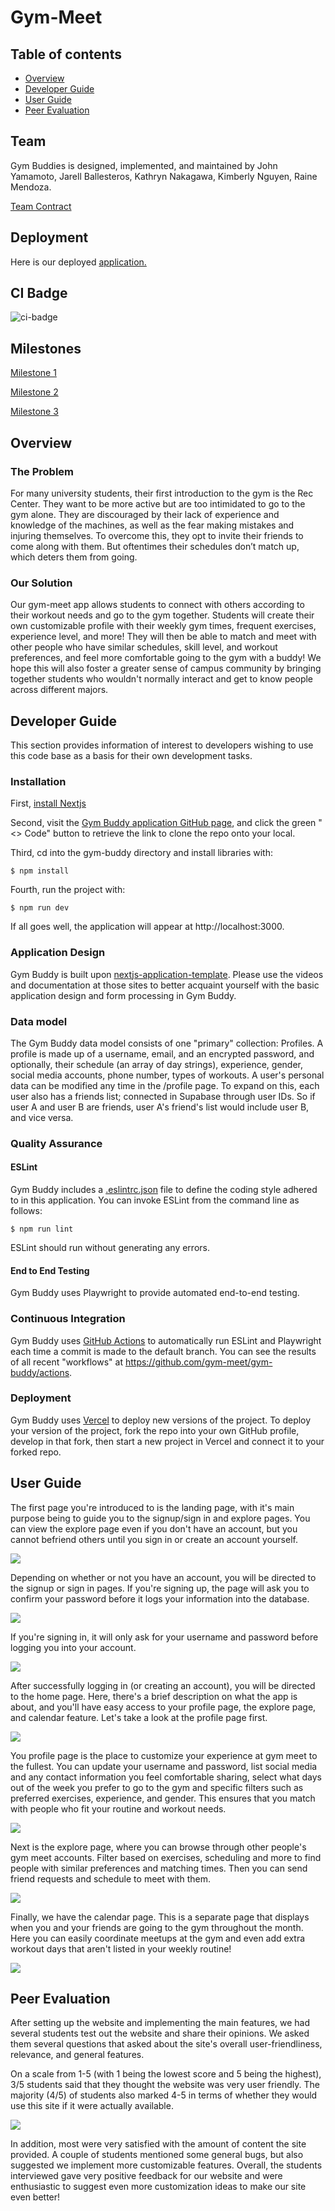 # Gym-Meet

## Table of contents

* [Overview](#overview)
* [Developer Guide](#developer-guide)
* [User Guide](#user-guide)
* [Peer Evaluation](#peer-evaluation)


## Team
Gym Buddies is designed, implemented, and maintained by John Yamamoto, Jarell Ballesteros, Kathryn Nakagawa, Kimberly Nguyen, Raine Mendoza.

[Team Contract](https://docs.google.com/document/d/1vLohLOMnnn7a7mI3A0naIYsxXPSLakaRsPm0aQS7NiY/edit?tab=t.0)


## Deployment

Here is our deployed [application.](https://gym-buddy-five.vercel.app/)

## CI Badge

![ci-badge](https://github.com/gym-meet/gym-buddy/workflows/ci-nextjs-application-template/badge.svg)

## Milestones

[Milestone 1](https://github.com/orgs/gym-meet/projects/2)

[Milestone 2](https://github.com/orgs/gym-meet/projects/7) 

[Milestone 3](https://github.com/orgs/gym-meet/projects/8) 


## Overview

### The Problem
For many university students, their first introduction to the gym is the Rec Center. They want to be more active but are too intimidated to go to the gym alone. They are discouraged by their lack of experience and knowledge of the machines, as well as the fear making mistakes and injuring themselves. To overcome this, they opt to invite their friends to come along with them. But oftentimes their schedules don’t match up, which deters them from going.

### Our Solution
Our gym-meet app allows students to connect with others according to their workout needs and go to the gym together. Students will create their own customizable profile with their weekly gym times, frequent exercises, experience level, and more! They will then be able to match and meet with other people who have similar schedules, skill level, and workout preferences, and feel more comfortable going to the gym with a buddy! We hope this will also foster a greater sense of campus community by bringing together students who wouldn't normally interact and get to know people across different majors.


## Developer Guide

This section provides information of interest to developers wishing to use this code base as a basis for their own development tasks.

### Installation

First, [install Nextjs](https://nextjs.org/docs/app/getting-started/installation)

Second, visit the [Gym Buddy application GitHub page](https://github.com/gym-meet/gym-buddy), and click the green "<> Code" button to retrieve the link to clone the repo onto your local.

Third, cd into the gym-buddy directory and install libraries with:

```
$ npm install
```

Fourth, run the project with:
```
$ npm run dev
```

If all goes well, the application will appear at http://localhost:3000.

### Application Design

Gym Buddy is built upon [nextjs-application-template](https://github.com/ics-software-engineering/nextjs-application-template). Please use the videos and documentation at those sites to better acquaint yourself with the basic application design and form processing in Gym Buddy.

### Data model

The Gym Buddy data model consists of one "primary" collection: Profiles. A profile is made up of a username, email, and an encrypted password, and optionally, their schedule (an array of day strings), experience, gender, social media accounts, phone number, types of workouts. A user's personal data can be modified any time in the /profile page. To expand on this, each user also has a friends list; connected in Supabase through user IDs. So if user A and user B are friends, user A's friend's list would include user B, and vice versa.

### Quality Assurance

#### ESLint

Gym Buddy includes a [.eslintrc.json](https://github.com/gym-meet/gym-buddy/blob/main/.eslintrc.json) file to define the coding style adhered to in this application. You can invoke ESLint from the command line as follows:

```
$ npm run lint
```

ESLint should run without generating any errors.

#### End to End Testing

Gym Buddy uses Playwright to provide automated end-to-end testing.

### Continuous Integration

Gym Buddy uses [GitHub Actions](https://docs.github.com/en/free-pro-team@latest/actions) to automatically run ESLint and Playwright each time a commit is made to the default branch. You can see the results of all recent "workflows" at https://github.com/gym-meet/gym-buddy/actions.

### Deployment

Gym Buddy uses [Vercel](https://vercel.com) to deploy new versions of the project. To deploy your version of the project, fork the repo into your own GitHub profile, develop in that fork, then start a new project in Vercel and connect it to your forked repo.


## User Guide
The first page you're introduced to is the landing page, with it's main purpose being to guide you to the signup/sign in and explore pages. You can view the explore page even if you don't have an account, but you cannot befriend others until you sign in or create an account yourself.

![](images/landingpage-wip2.png)

Depending on whether or not you have an account, you will be directed to the signup or sign in pages. If you're signing up, the page will ask you to confirm your password before it logs your information into the database. 

![](images/signuppage-wip1.png)

If you're signing in, it will only ask for your username and password before logging you into your account.

![](images/loginpage-wip2.png)

After successfully logging in (or creating an account), you will be directed to the home page. Here, there's a brief description on what the app is about, and you'll have easy access to your profile page, the explore page, and calendar feature. Let's take a look at the profile page first.

![](images/aboutupdated.png)

You profile page is the place to customize your experience at gym meet to the fullest. You can update your username and password, list social media and any contact information you feel comfortable sharing, select what days out of the week you prefer to go to the gym and specific filters such as preferred exercises, experience, and gender. This ensures that you match with people who fit your routine and workout needs.

![](images/profilepage-wip2.png)

Next is the explore page, where you can browse through other people's gym meet accounts. Filter based on exercises, scheduling and more to find people with similar preferences and matching times. Then you can send friend requests and schedule to meet with them.

![](images/explorepage.png)

Finally, we have the calendar page. This is a separate page that displays when you and your friends are going to the gym throughout the month. Here you can easily coordinate meetups at the gym and even add extra workout days that aren't listed in your weekly routine!

![](images/calendarpage-wip2.png)


## Peer Evaluation
After setting up the website and implementing the main features, we had several students test out the website and share their opinions. We asked them several questions that asked about the site's overall user-friendliness, relevance, and general features.

On a scale from 1-5 (with 1 being the lowest score and 5 being the highest), 3/5 students said that they thought the website was very user friendly. The majority (4/5) of students also marked 4-5 in terms of whether they would use this site if it were actually available.

![](images/evaluationcharts.png)

In addition, most were very satisfied with the amount of content the site provided. A couple of students mentioned some general bugs, but also suggested we implement more customizable features. Overall, the students interviewed gave very positive feedback for our website and were enthusiastic to suggest even more customization ideas to make our site even better!
